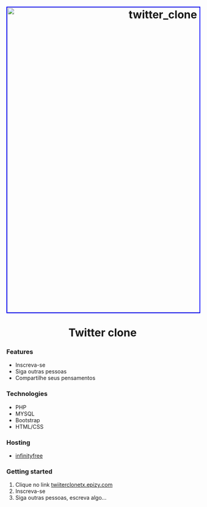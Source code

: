 <h1 align="center">
<br>
  <img src="https://backuptx.s3-sa-east-1.amazonaws.com/twitter02.png" alt="twitter_clone" width="800" style="border:2px solid blue;">
<br>
<br>
Twitter clone
</h1>


###  __Features__  
  * Inscreva-se
  * Siga outras pessoas
  * Compartilhe seus pensamentos
  

###  __Technologies__
* PHP
* MYSQL
* Bootstrap
* HTML/CSS


###  __Hosting__
* [infinityfree](https://infinityfree.net/)

  
###  __Getting started__
1. Clique no link [twiiterclonetx.epizy.com](http://twitterclonetx.epizy.com/) <br>
2. Inscreva-se
3. Siga outras pessoas, escreva algo...


